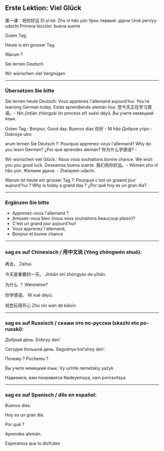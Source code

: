## Erste Lektion: Viel Glück

第一课：祝你好运                Dì yī kè: Zhù nǐ hǎo yùn
Урок первый: удачи              Urok pervyy: udachi
Primera lección: buena suerte

Guten Tag.

Heute is ein grosser Tag.

Warum ?

Sie lernen Deutsch.

Wir wünschen viel Vergnügen

---

### Übersetzen Sie bitte

Sie lernen heute Deutsch:
        Vous apprenez l'allemand aujourd'hui.
        You're learning German today.
        Estás aprendiendo alemán hoy.
        您今天正在学习德语。- Nín jīntiān zhèngzài (in process of) xuéxí déyǔ.
        Вы учите немецкий язык.

Guten Tag.:
        Bonjour,
        Good day.
        Buenos días
        你好 - Nǐ hǎo
        Доброе утро - Dobroye utro

arum lernen Sie Deutsch ?:
        Pourquoi apprenez-vous l'allemand?
        Why do you learn German?
        ¿Por qué aprendes alemán?
        你为什么学德语? -

Wir wünschen viel Glück.:
        Nous vous souhaitons bonne chance.
        We wish you you good luck.
        Deseamos buena suerte.
        我们祝你好运。- Wǒmen zhù nǐ hǎo yùn.
        Желаем удачи. - Zhelayem udachi.

Warum ist heute ein grosser Tag ?:
        Pourquoi c'est un graand jour aujourd'hui ?
        Why is today a grand day ?
        ¿Por qué hoy es un gran día?

---

### Ergänzen Sie bitte

- Apprenez-vous l'allemand ?
- Amusez-vous bien (nous vous souhaitons beaucoup plaisir)?
- C'est un grand jour aujourd'hui!
- Vous apprenez l'allemand,
- Bonjour et bonne chance

---

### sag es auf Chinesisch / 用中文说 (Yòng zhōngwén shuō):

再会。                  Zàihuì.

今天是重要的一天。      Jīntiān shì zhòngyào de yītiān.

为什么 ？               Wèishéme?

你学德语。              Nǐ xué déyǔ.

祝您玩得开心            Zhù nín wán dé kāixīn

---

### sag es auf Russisch / скажи это по-русски (skazhi eto po-russki):

Добрый день.                    Dobryy den'.

Сегодня большой день.           Segodnya bol'shoy den'.

Почему ?                        Pochemu ?

Вы учите немецкий язык.         Vy uchite nemetskiy yazyk.

Надеемся, вам понравится        Nadeyemsya, vam ponravitsya

---

### sag es auf Spanisch / dilo en español:

Buenos días.

Hoy es un gran día.

Por qué ?

Aprendes alemán.

Esperamos que lo disfrutes

